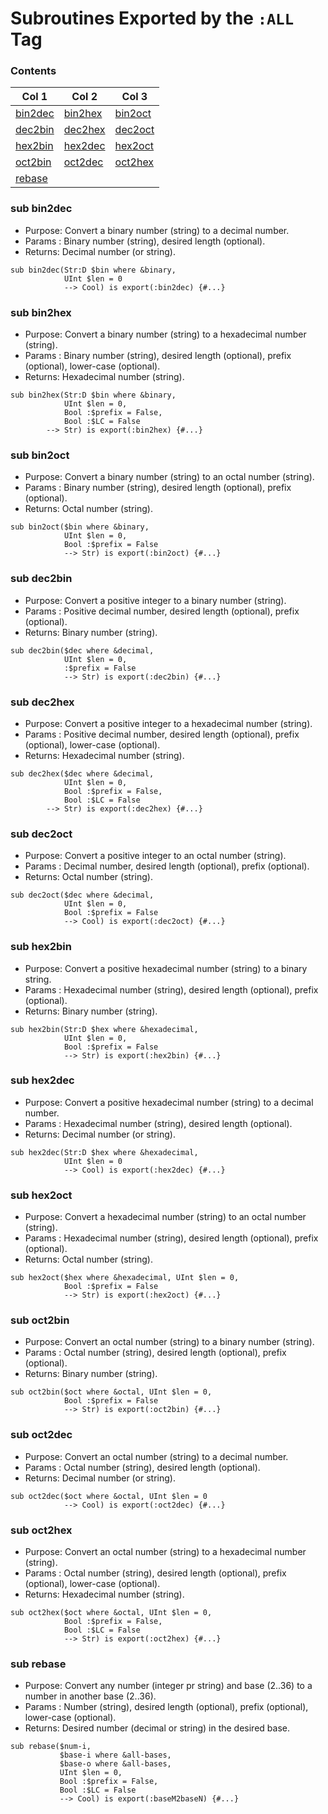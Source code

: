 # Subroutines Exported by the `:ALL` Tag

### Contents

| Col 1 | Col 2 | Col 3 |
| --- | --- | --- |
| [bin2dec](#bin2dec) | [bin2hex](#bin2hex) | [bin2oct](#bin2oct) |
| [dec2bin](#dec2bin) | [dec2hex](#dec2hex) | [dec2oct](#dec2oct) |
| [hex2bin](#hex2bin) | [hex2dec](#hex2dec) | [hex2oct](#hex2oct) |
| [oct2bin](#oct2bin) | [oct2dec](#oct2dec) | [oct2hex](#oct2hex) |
| [rebase](#rebase) |  |  |


### sub bin2dec
- Purpose: Convert a binary number (string) to a decimal number.
- Params : Binary number (string), desired length (optional).
- Returns: Decimal number (or string).
```perl6
sub bin2dec(Str:D $bin where &binary,
            UInt $len = 0
            --> Cool) is export(:bin2dec) {#...}
```
### sub bin2hex
- Purpose: Convert a binary number (string) to a hexadecimal number (string).
- Params : Binary number (string), desired length (optional), prefix (optional), lower-case (optional).
- Returns: Hexadecimal number (string).
```perl6
sub bin2hex(Str:D $bin where &binary,
            UInt $len = 0,
            Bool :$prefix = False,
            Bool :$LC = False
	    --> Str) is export(:bin2hex) {#...}
```
### sub bin2oct
- Purpose: Convert a binary number (string) to an octal number (string).
- Params : Binary number (string), desired length (optional), prefix (optional).
- Returns: Octal number (string).
```perl6
sub bin2oct($bin where &binary,
            UInt $len = 0,
            Bool :$prefix = False
            --> Str) is export(:bin2oct) {#...}
```
### sub dec2bin
- Purpose: Convert a positive integer to a binary number (string).
- Params : Positive decimal number, desired length (optional), prefix (optional).
- Returns: Binary number (string).
```perl6
sub dec2bin($dec where &decimal,
            UInt $len = 0,
            :$prefix = False
            --> Str) is export(:dec2bin) {#...}
```
### sub dec2hex
- Purpose: Convert a positive integer to a hexadecimal number (string).
- Params : Positive decimal number, desired length (optional), prefix (optional), lower-case (optional).
- Returns: Hexadecimal number (string).
```perl6
sub dec2hex($dec where &decimal,
            UInt $len = 0,
            Bool :$prefix = False,
            Bool :$LC = False
	    --> Str) is export(:dec2hex) {#...}
```
### sub dec2oct
- Purpose: Convert a positive integer to an octal number (string).
- Params : Decimal number, desired length (optional), prefix (optional).
- Returns: Octal number (string).
```perl6
sub dec2oct($dec where &decimal,
            UInt $len = 0,
            Bool :$prefix = False
            --> Cool) is export(:dec2oct) {#...}
```
### sub hex2bin
- Purpose: Convert a positive hexadecimal number (string) to a binary string.
- Params : Hexadecimal number (string), desired length (optional), prefix (optional).
- Returns: Binary number (string).
```perl6
sub hex2bin(Str:D $hex where &hexadecimal,
            UInt $len = 0,
            Bool :$prefix = False
            --> Str) is export(:hex2bin) {#...}
```
### sub hex2dec
- Purpose: Convert a positive hexadecimal number (string) to a decimal number.
- Params : Hexadecimal number (string), desired length (optional).
- Returns: Decimal number (or string).
```perl6
sub hex2dec(Str:D $hex where &hexadecimal,
            UInt $len = 0
            --> Cool) is export(:hex2dec) {#...}
```
### sub hex2oct
- Purpose: Convert a hexadecimal number (string) to an octal number (string).
- Params : Hexadecimal number (string), desired length (optional), prefix (optional).
- Returns: Octal number (string).
```perl6
sub hex2oct($hex where &hexadecimal, UInt $len = 0,
            Bool :$prefix = False
            --> Str) is export(:hex2oct) {#...}
```
### sub oct2bin
- Purpose: Convert an octal number (string) to a binary number (string).
- Params : Octal number (string), desired length (optional), prefix (optional).
- Returns: Binary number (string).
```perl6
sub oct2bin($oct where &octal, UInt $len = 0,
            Bool :$prefix = False
            --> Str) is export(:oct2bin) {#...}
```
### sub oct2dec
- Purpose: Convert an octal number (string) to a decimal number.
- Params : Octal number (string), desired length (optional).
- Returns: Decimal number (or string).
```perl6
sub oct2dec($oct where &octal, UInt $len = 0
            --> Cool) is export(:oct2dec) {#...}
```
### sub oct2hex
- Purpose: Convert an octal number (string) to a hexadecimal number (string).
- Params : Octal number (string), desired length (optional), prefix (optional), lower-case (optional).
- Returns: Hexadecimal number (string).
```perl6
sub oct2hex($oct where &octal, UInt $len = 0,
            Bool :$prefix = False,
            Bool :$LC = False
            --> Str) is export(:oct2hex) {#...}
```
### sub rebase
- Purpose: Convert any number (integer pr string) and base (2..36) to a number in another base (2..36).
- Params : Number (string), desired length (optional), prefix (optional), lower-case (optional).
- Returns: Desired number (decimal or string) in the desired base.
```perl6
sub rebase($num-i,
           $base-i where &all-bases,
           $base-o where &all-bases,
           UInt $len = 0,
           Bool :$prefix = False,
           Bool :$LC = False
           --> Cool) is export(:baseM2baseN) {#...}
```
